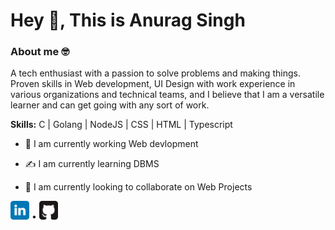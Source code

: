 # Hey 👋, This is Anurag Singh
### About me 🤓
A tech enthusiast with a passion to solve problems and making things. Proven skills in Web development, UI Design with work experience in various organizations and technical teams, and I believe that I am a versatile learner and can get going with any sort of work.

**Skills:** C | Golang | NodeJS | CSS | HTML | Typescript

- 💼 I am currently working Web devlopment

- ✍️ I am currently learning DBMS

- 🌱  I am currently looking to collaborate on Web Projects

<a href = https://www.linkedin.com/in/https://www.linkedin.com/in/anurag-aith/><img src=https://raw.githubusercontent.com/edent/SuperTinyIcons/master/images/svg/linkedin.svg height='30' weight='30'></a> • <a href = https://github.com/https://github.com/Anurag1005><img src=https://raw.githubusercontent.com/edent/SuperTinyIcons/master/images/svg/github.svg height='30' weight='30'></a>
